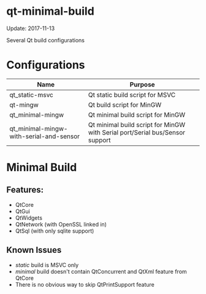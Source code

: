 # qt-minimal-build

Update: 2017-11-13

Several Qt build configurations

# Configurations

|Name                                     |Purpose|
|---                                      |---|
|qt_static-msvc                           |Qt static build script for MSVC|
|qt-mingw                                 |Qt build script for MinGW|
|qt_minimal-mingw                         |Qt minimal build script for MinGW|
|qt_minimal-mingw-with-serial-and-sensor  |Qt minimal build script for MinGW with Serial port/Serial bus/Sensor support|

# Minimal Build

## Features:

* QtCore
* QtGui
* QtWidgets
* QtNetwork (with OpenSSL linked in)
* QtSql (with only sqlite support)

## Known Issues

* *static* build is MSVC only
* *minimal* build doesn't contain QtConcurrent and QtXml feature from QtCore
* There is no obvious way to skip QtPrintSupport feature

